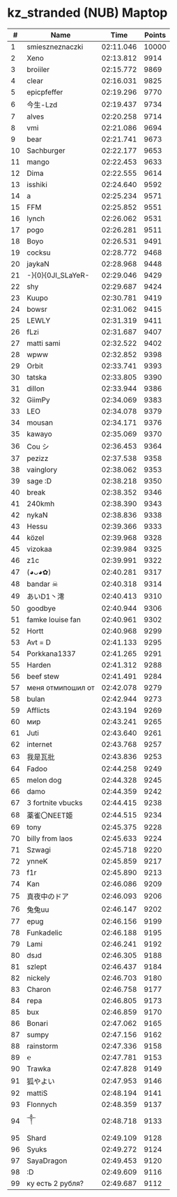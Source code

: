 # kz_stranded (NUB) Maptop

|  # | Name | Time | Points |
|-------------- | -------------- | -------------- | -------------- | 
| 1 | smieszneznaczki | 02:11.046 | 10000 | 
| 2 | Xeno | 02:13.812 | 9914 | 
| 3 | broiiler | 02:15.772 | 9869 | 
| 4 | clear | 02:16.031 | 9825 | 
| 5 | epicpfeffer | 02:19.296 | 9770 | 
| 6 | 今生-Lzd | 02:19.437 | 9734 | 
| 7 | alves | 02:20.258 | 9714 | 
| 8 | vmi | 02:21.086 | 9694 | 
| 9 | bear | 02:21.741 | 9673 | 
| 10 | Sachburger | 02:22.177 | 9653 | 
| 11 | mango | 02:22.453 | 9633 | 
| 12 | Dima | 02:22.555 | 9614 | 
| 13 | isshiki | 02:24.640 | 9592 | 
| 14 | a | 02:25.234 | 9571 | 
| 15 | FFM | 02:25.852 | 9551 | 
| 16 | lynch | 02:26.062 | 9531 | 
| 17 | pogo | 02:26.281 | 9511 | 
| 18 | Boyo | 02:26.531 | 9491 | 
| 19 | cocksu | 02:28.772 | 9468 | 
| 20 | jaykaN | 02:28.968 | 9448 | 
| 21 | -}{0}{0JI_SLaYeR- | 02:29.046 | 9429 | 
| 22 | shy | 02:29.687 | 9424 | 
| 23 | Kuupo | 02:30.781 | 9419 | 
| 24 | bowsr | 02:31.062 | 9415 | 
| 25 | LEWLY | 02:31.319 | 9411 | 
| 26 | fLzi | 02:31.687 | 9407 | 
| 27 | matti sami | 02:32.522 | 9402 | 
| 28 | wpww | 02:32.852 | 9398 | 
| 29 | Orbit | 02:33.741 | 9393 | 
| 30 | tatska | 02:33.805 | 9390 | 
| 31 | dillon | 02:33.944 | 9386 | 
| 32 | GiimPy | 02:34.069 | 9383 | 
| 33 | LEO | 02:34.078 | 9379 | 
| 34 | mousan | 02:34.171 | 9376 | 
| 35 | kawayo | 02:35.069 | 9370 | 
| 36 | Cou シ | 02:36.453 | 9364 | 
| 37 | pezizz | 02:37.538 | 9358 | 
| 38 | vainglory | 02:38.062 | 9353 | 
| 39 | sage :D | 02:38.218 | 9350 | 
| 40 | break | 02:38.352 | 9346 | 
| 41 | 240kmh | 02:38.390 | 9343 | 
| 42 | nykaN | 02:38.836 | 9338 | 
| 43 | Hessu | 02:39.366 | 9333 | 
| 44 | közel | 02:39.968 | 9328 | 
| 45 | vizokaa | 02:39.984 | 9325 | 
| 46 | z1c | 02:39.991 | 9322 | 
| 47 | (◕ᴗ◕✿) | 02:40.281 | 9317 | 
| 48 | bandar ☠ | 02:40.318 | 9314 | 
| 49 | あいD1丶澪 | 02:40.413 | 9310 | 
| 50 | goodbye | 02:40.944 | 9306 | 
| 51 | famke louise fan | 02:40.961 | 9302 | 
| 52 | Hortt | 02:40.968 | 9299 | 
| 53 | Avt = D | 02:41.133 | 9295 | 
| 54 | Porkkana1337 | 02:41.265 | 9291 | 
| 55 | Harden | 02:41.312 | 9288 | 
| 56 | beef stew | 02:41.491 | 9284 | 
| 57 | меня отмипошил от | 02:42.078 | 9279 | 
| 58 | bulan | 02:42.944 | 9273 | 
| 59 | Afflicts | 02:43.194 | 9269 | 
| 60 | мир | 02:43.241 | 9265 | 
| 61 | Juti | 02:43.640 | 9261 | 
| 62 | internet | 02:43.768 | 9257 | 
| 63 | 我是瓦批 | 02:43.836 | 9253 | 
| 64 | Fadoo | 02:44.258 | 9249 | 
| 65 | melon dog | 02:44.328 | 9245 | 
| 66 | damo | 02:44.359 | 9242 | 
| 67 | 3 fortnite vbucks | 02:44.415 | 9238 | 
| 68 | 薬雀〇NEET姬 | 02:44.515 | 9234 | 
| 69 | tony | 02:45.375 | 9228 | 
| 70 | billy from laos | 02:45.633 | 9224 | 
| 71 | Szwagi | 02:45.718 | 9220 | 
| 72 | ynneK | 02:45.859 | 9217 | 
| 73 | f1r | 02:45.890 | 9213 | 
| 74 | Kan | 02:46.086 | 9209 | 
| 75 | 真夜中のドア | 02:46.093 | 9206 | 
| 76 | 兔兔uu | 02:46.147 | 9202 | 
| 77 | epug | 02:46.156 | 9199 | 
| 78 | Funkadelic | 02:46.188 | 9195 | 
| 79 | Lami | 02:46.241 | 9192 | 
| 80 | dsɹd | 02:46.305 | 9188 | 
| 81 | szlept | 02:46.437 | 9184 | 
| 82 | nickely | 02:46.703 | 9180 | 
| 83 | Charon | 02:46.758 | 9177 | 
| 84 | гера | 02:46.805 | 9173 | 
| 85 | bux | 02:46.859 | 9170 | 
| 86 | Bonari | 02:47.062 | 9165 | 
| 87 | sumpy | 02:47.156 | 9162 | 
| 88 | rainstorm | 02:47.336 | 9158 | 
| 89 | ℮ | 02:47.781 | 9153 | 
| 90 | Trawka | 02:47.828 | 9149 | 
| 91 | 狐やよい | 02:47.953 | 9146 | 
| 92 | mattiS | 02:48.194 | 9141 | 
| 93 | Flonnych | 02:48.359 | 9137 | 
| 94 | ༒ | 02:48.718 | 9133 | 
| 95 | Shard | 02:49.109 | 9128 | 
| 96 | Syuks | 02:49.272 | 9124 | 
| 97 | SayaDragon | 02:49.453 | 9120 | 
| 98 | :D | 02:49.609 | 9116 | 
| 99 | ку есть 2 рубля? | 02:49.687 | 9112 | 

